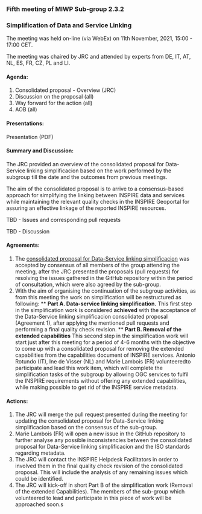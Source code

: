 ### Fifth meeting of MIWP Sub-group 2.3.2

### Simplification of Data and Service Linking 

The meeting was held on-line (via WebEx) on 11th November, 2021, 15:00 - 17:00 CET.

The meeting was chaired by JRC and attended by experts from DE, IT, AT, NL, ES, FR, CZ, PL and LI.

#### Agenda:

1. Consolidated proposal - Overview (JRC)
2.	Discussion on the proposal (all)
3.	Way forward for the action (all)
4.	AOB (all)

#### Presentations:

Presentation (PDF)

#### Summary and Discussion:

The JRC provided an overview of the consolidated proposal for Data-Service linking simplificacion based on the work performed by the subgroup till the date and the outcomes from previous meetings.

The aim of the consolidated proposal is to arrive to a consensus-based approach for simplifying the linking between INSPIRE data and services while maintaining the relevant quality checks in the INSPIRE Geoportal for assuring an effective linkage of the reported INSPIRE resources.

TBD - Issues and corresponding pull requests

TBD - Discussion

#### Agreements:

1. The [consolidated proposal for Data-Service linking simplificacion](https://github.com/INSPIRE-MIF/gp-data-service-linking-simplification/blob/main/proposals/JRC/ds-linking-simplification-good-practice.md) was accepted by consensus of all members of the group attending the meeting, after the JRC presented the proposals (pull requests) for resolving the issues gathered in the GitHub repository within the period of consultation, which were also agreed by the sub-group.
2. With the aim of organising the continuation of the subgroup activities, as from this meeting the work on simplification will be restructured as following:
** **Part A. Data-service linking simplification.**
This first step in the simplification work is considered **achieved** with the acceptance of the Data-Service linking simplificacion consolidated proposal (Agreement 1), after applying the mentioned pull requests and performing a final quality check revision.
** **Part B. Removal of the extended capabilities**
This second step in the simplification work will start just after this meeting for a period of 4-6 months with the objective to come up with a consolidated proposal for removing the extended capabilities from the capabilities document of INSPIRE services. 
Antonio Rotundo (IT), Ine de Visser (NL) and Marie Lambois (FR) volunteeredto participate and lead this work item, which will complete the simplification tasks of the subgroup by allowing OGC services to fulfil the INSPIRE requirements without offering any extended capabilities, while making possible to get rid of the INSPIRE service metadata.

#### Actions:

1. The JRC will merge the pull request presented during the meeting for updating the consolidated proposal for Data-Service linking simplificacion based on the consensus of the sub-group.
2. Marie Lambois (FR) will open a new issue in the GitHub repository to further analyse any possible inconsistencies between the consolidated proposal for Data-Service linking simplificacion and the ISO standards regarding metadata.
3. The JRC will contact the INSPIRE Helpdesk Facilitators in order to involved them in the final quality check revision of the consolidated proposal. This will include the analysis of any remaining issues which could be identified.
4. The JRC will kick-off in short Part B of the simplification work (Removal of the extended Capabilities). The members of the sub-group which volunteered to lead and participate in this piece of work will be approached soon.s
